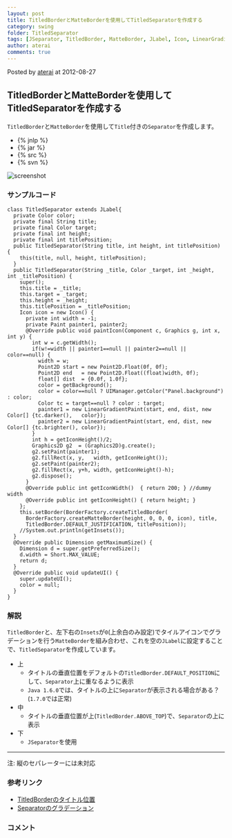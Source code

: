 ```yaml
---
layout: post
title: TitledBorderとMatteBorderを使用してTitledSeparatorを作成する
category: swing
folder: TitledSeparator
tags: [JSeparator, TitledBorder, MatteBorder, JLabel, Icon, LinearGradientPaint]
author: aterai
comments: true
---
```


Posted by [aterai](http://terai.xrea.jp/aterai.html) at 2012-08-27

## TitledBorderとMatteBorderを使用してTitledSeparatorを作成する
`TitledBorder`と`MatteBorder`を使用して`Title`付きの`Separator`を作成します。

- {% jnlp %}
- {% jar %}
- {% src %}
- {% svn %}

<!-- dummy comment line for breaking list -->

![screenshot](https://lh3.googleusercontent.com/-sRtVayYL37Q/UDs_iiXRk7I/AAAAAAAABRk/71qZoe9vM60/s800/TitledSeparator.png)

### サンプルコード
<pre class="prettyprint"><code>class TitledSeparator extends JLabel{
  private Color color;
  private final String title;
  private final Color target;
  private final int height;
  private final int titlePosition;
  public TitledSeparator(String title, int height, int titlePosition) {
    this(title, null, height, titlePosition);
  }
  public TitledSeparator(String _title, Color _target, int _height, int _titlePosition) {
    super();
    this.title = _title;
    this.target = _target;
    this.height = _height;
    this.titlePosition = _titlePosition;
    Icon icon = new Icon() {
      private int width = -1;
      private Paint painter1, painter2;
      @Override public void paintIcon(Component c, Graphics g, int x, int y) {
        int w = c.getWidth();
        if(w!=width || painter1==null || painter2==null || color==null) {
          width = w;
          Point2D start = new Point2D.Float(0f, 0f);
          Point2D end   = new Point2D.Float((float)width, 0f);
          float[] dist  = {0.0f, 1.0f};
          color = getBackground();
          color = color==null ? UIManager.getColor("Panel.background") : color;
          Color tc = target==null ? color : target;
          painter1 = new LinearGradientPaint(start, end, dist, new Color[] {tc.darker(),   color});
          painter2 = new LinearGradientPaint(start, end, dist, new Color[] {tc.brighter(), color});
        }
        int h = getIconHeight()/2;
        Graphics2D g2  = (Graphics2D)g.create();
        g2.setPaint(painter1);
        g2.fillRect(x, y,   width, getIconHeight());
        g2.setPaint(painter2);
        g2.fillRect(x, y+h, width, getIconHeight()-h);
        g2.dispose();
      }
      @Override public int getIconWidth()  { return 200; } //dummy width
      @Override public int getIconHeight() { return height; }
    };
    this.setBorder(BorderFactory.createTitledBorder(
      BorderFactory.createMatteBorder(height, 0, 0, 0, icon), title,
      TitledBorder.DEFAULT_JUSTIFICATION, titlePosition));
    //System.out.println(getInsets());
  }
  @Override public Dimension getMaximumSize() {
    Dimension d = super.getPreferredSize();
    d.width = Short.MAX_VALUE;
    return d;
  }
  @Override public void updateUI() {
    super.updateUI();
    color = null;
  }
}
</code></pre>

### 解説
`TitledBorder`と、左下右の`Insets`が`0`(上余白のみ設定)でタイルアイコンでグラデーションを行う`MatteBorder`を組み合わせ、これを空の`JLabel`に設定することで、`TitledSeparator`を作成しています。

- 上
    - タイトルの垂直位置をデフォルトの`TitledBorder.DEFAULT_POSITION`にして、`Separator`上に重なるように表示
    - `Java 1.6.0`では、タイトルの上に`Separator`が表示される場合がある？(`1.7.0`では正常)
- 中
    - タイトルの垂直位置が上(`TitledBorder.ABOVE_TOP`)で、`Separator`の上に表示
- 下
    - `JSeparator`を使用

<!-- dummy comment line for breaking list -->

- - - -
注: 縦のセパレーターには未対応

### 参考リンク
- [TitledBorderのタイトル位置](http://terai.xrea.jp/Swing/TitledBorder.html)
- [Separatorのグラデーション](http://terai.xrea.jp/Swing/Gradient.html)

<!-- dummy comment line for breaking list -->

### コメント
